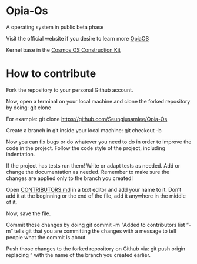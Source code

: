 # Opia-Os
A operating system in public beta phase

Visit the official website if you desire to learn more [OpiaOS](https://sites.google.com/view/opiaos/home)

Kernel base in the [Cosmos OS Construction Kit](https://github.com/CosmosOS/Cosmos)

# How to contribute

Fork the repository to your personal Github account.

Now, open a terminal on your local machine and clone the forked repository by doing: git clone <copied url>

For example: git clone https://github.com/Seungjusamlee/Opia-Os

Create a branch in git inside your local machine: git checkout -b <branch-name>

Now you can fix bugs or do whatever you need to do in order to improve the code in the project. Follow the code style of the project, including indentation.
 
If the project has tests run them! Write or adapt tests as needed. Add or change the documentation as needed. Remember to make sure the changes are applied only to the branch you created!

Open [CONTRIBUTORS.md](https://github.com/PN6723/covid-19/blob/master/CONTRIBUTORS.md) in a text editor and add your name to it. Don’t add it at the beginning or the end of the file, add it anywhere in the middle of it.

Now, save the file.

Commit those changes by doing git commit -m "Added <your-name> to contributors list “-m” tells git that you are committing the changes with a message to tell people what the commit is about.
  
Push those changes to the forked repository on Github via: git push origin <your-branch-name> replacing “<your-branch-name> with the name of the branch you created earlier.

